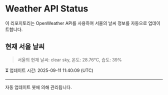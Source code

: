 
# Weather API Status

이 리포지토리는 OpenWeather API를 사용하여 서울의 날씨 정보를 자동으로 업데이트합니다.

## 현재 서울 날씨
> 서울의 현재 날씨: clear sky, 온도: 28.76°C, 습도: 39%

⏳ 업데이트 시간: 2025-09-11 11:40:09 (UTC)

---
자동 업데이트 봇에 의해 관리됩니다.
